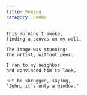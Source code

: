 ```yaml
---
title: Seeing
category: Poems
---
```


    This morning I awoke,
    finding a canvas on my wall.

    The image was stunning!
    The artist, without peer.

    I ran to my neighbor
    and convinced him to look,

    But he shrugged, saying,
    "John, it's only a window."


